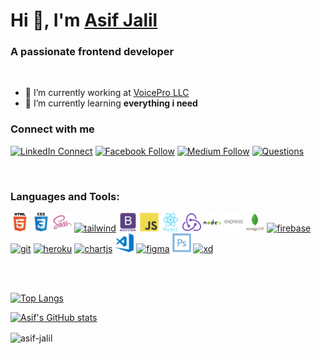 # Hi 👋, I'm [Asif Jalil](https://asifjalil.netlify.app/)
### A passionate frontend developer

<br/>

- 🔭 I’m currently working at [VoicePro LLC](https://voiceprollc.com/)
- 🌱 I’m currently learning **everything i need**

### Connect with me
[![LinkedIn Connect](https://img.shields.io/badge/%20-Connect-black?color=14171A&labelColor=212121&logo=linkedin&logoColor=ffffff)](https://linkedin.com/in/asifjalil0) 
[![Facebook Follow](https://img.shields.io/badge/%20-Follow-black?color=14171A&labelColor=1976d2&logo=facebook&logoColor=ffffff)](https://fb.com/asif.jalil55) 
[![Medium Follow](https://img.shields.io/badge/%20-Follow-black?color=14171A&labelColor=1976d2&logo=medium&logoColor=ffffff)](https://medium.com/@asifjalil) 
[![Questions](https://img.shields.io/badge/%20-Questions-black?color=14171A&labelColor=fff&logo=stackoverflow&logoColor=0c0d0e26)](https://stackoverflow.com/users/15974978/asif-jalil)

<br/>

### Languages and Tools:
[<img src="https://raw.githubusercontent.com/devicons/devicon/master/icons/html5/html5-original-wordmark.svg" alt="html5" width="30" height="30"/>](https://www.w3.org/html)
[<img src="https://raw.githubusercontent.com/devicons/devicon/master/icons/css3/css3-original-wordmark.svg" alt="css3" width="30" height="30"/>](https://www.w3schools.com/css)
[<img src="https://raw.githubusercontent.com/devicons/devicon/master/icons/sass/sass-original.svg" alt="sass" width="30" height="30"/>](https://sass-lang.com)
[<img src="https://www.vectorlogo.zone/logos/tailwindcss/tailwindcss-icon.svg" alt="tailwind" width="30" height="30"/>](https://tailwindcss.com)
[<img src="https://raw.githubusercontent.com/devicons/devicon/master/icons/bootstrap/bootstrap-plain-wordmark.svg" alt="bootstrap" width="30" height="30"/>](https://getbootstrap.com/)
[<img src="https://raw.githubusercontent.com/devicons/devicon/master/icons/javascript/javascript-original.svg" alt="javascript" width="30" height="30"/>](https://developer.mozilla.org/en-US/docs/Web/JavaScript)
[<img src="https://raw.githubusercontent.com/devicons/devicon/master/icons/react/react-original-wordmark.svg" alt="react" width="30" height="30"/>](https://reactjs.org)
[<img src="https://raw.githubusercontent.com/devicons/devicon/master/icons/redux/redux-original.svg" alt="redux" width="30" height="30"/>](https://redux.js.org)
[<img src="https://raw.githubusercontent.com/devicons/devicon/master/icons/nodejs/nodejs-original-wordmark.svg" alt="nodejs" width="30" height="30"/>](https://nodejs.org)
[<img src="https://raw.githubusercontent.com/devicons/devicon/master/icons/express/express-original-wordmark.svg" alt="express" width="30" height="30"/>](https://expressjs.com)
[<img src="https://raw.githubusercontent.com/devicons/devicon/master/icons/mongodb/mongodb-original-wordmark.svg" alt="mongodb" width="30" height="30"/>](https://www.mongodb.com)
[<img src="https://www.vectorlogo.zone/logos/firebase/firebase-icon.svg" alt="firebase" width="30" height="30"/>](https://firebase.google.com)
[<img src="https://www.vectorlogo.zone/logos/git-scm/git-scm-icon.svg" alt="git" width="30" height="30"/>](https://git-scm.com)
[<img src="https://www.vectorlogo.zone/logos/heroku/heroku-icon.svg" alt="heroku" width="30" height="30"/>](https://heroku.com)
[<img src="https://www.chartjs.org/media/logo-title.svg" alt="chartjs" width="30" height="30"/>](https://www.chartjs.org)
[<img src="https://raw.githubusercontent.com/github/explore/80688e429a7d4ef2fca1e82350fe8e3517d3494d/topics/visual-studio-code/visual-studio-code.png" alt="Visual Studio Code" width="30" height="30"/>](https://code.visualstudio.com)
[<img src="https://www.vectorlogo.zone/logos/figma/figma-icon.svg" alt="figma" width="30" height="30"/>](https://www.figma.com)
[<img src="https://raw.githubusercontent.com/devicons/devicon/master/icons/photoshop/photoshop-line.svg" alt="photoshop" width="30" height="30"/>](https://www.photoshop.com/en)
[<img src="https://cdn.worldvectorlogo.com/logos/adobe-xd.svg" alt="xd" width="30" height="30"/>](https://www.adobe.com/products/xd.html)


<br/>
<br/>

[![Top Langs](https://github-readme-stats.vercel.app/api/top-langs/?username=asif-jalil&layout=compact)](https://github.com/aisf-jalil/github-readme-stats)


[![Asif's GitHub stats](https://github-readme-stats.vercel.app/api?username=asif-jalil&count_private=true&show_icons=true)](https://github.com/asif-jalil/github-readme-stats)


<p><img align="center" src="https://github-readme-streak-stats.herokuapp.com/?user=asif-jalil&" alt="asif-jalil" /></p>
